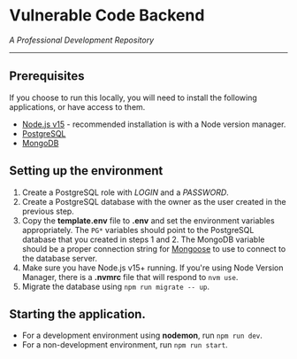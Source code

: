 # Vulnerable Code Backend

_A Professional Development Repository_

---

## Prerequisites

If you choose to run this locally, you will need to install the following
applications, or have access to them.

* [Node.js v15](https://nodejs.org/) - recommended installation is with a Node
  version manager.
* [PostgreSQL](https://www.postgresql.org/)
* [MongoDB](https://www.mongodb.com/)

## Setting up the environment

1. Create a PostgreSQL role with _LOGIN_ and a _PASSWORD_.
1. Create a PostgreSQL database with the owner as the user created in the
   previous step.
1. Copy the **template.env** file to **.env** and set the environment variables
   appropriately. The `PG*` variables should point to the PostgreSQL database
   that you created in steps 1 and 2. The MongoDB variable should be a proper
   connection string for [Mongoose](https://mongoosejs.com/) to use to connect
   to the database server.
1. Make sure you have Node.js v15+ running. If you're using Node Version
   Manager, there is a **.nvmrc** file that will respond to `nvm use`.
1. Migrate the database using `npm run migrate -- up`.

## Starting the application.

* For a development environment using **nodemon**, run `npm run dev`.
* For a non-development environment, run `npm run start`.
